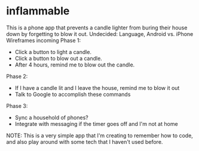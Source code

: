 # inflammable

This is a phone app that prevents a candle lighter from buring their house down by forgetting to blow it out.
Undecided: Language, Android vs. iPhone
Wireframes incoming
Phase 1:
- Click a button to light a candle.
- Click a button to blow out a candle.
- After 4 hours, remind me to blow out the candle.

Phase 2:
- If I have a candle lit and I leave the house, remind me to blow it out
- Talk to Google to accomplish these commands

Phase 3:
- Sync a household of phones?
- Integrate with messaging if the timer goes off and I'm not at home
  
NOTE: This is a very simple app that I'm creating to remember how to code, and also play around with some tech that I haven't used before.
